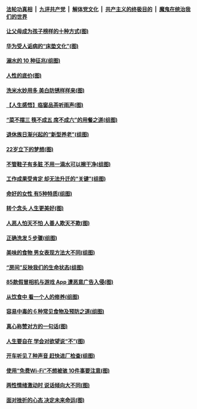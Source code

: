 ####  [法轮功真相](../../../../basic/blob/master/README.md?t=08221352) &nbsp;|&nbsp; [九评共产党](../../../../9ping.md/blob/master/README.md?t=08221352) &nbsp;|&nbsp; [解体党文化](../../../../jtdwh.md/blob/master/README.md?t=08221352)  &nbsp;|&nbsp; [共产主义的终极目的](../../../../gczydzjmd.md/blob/master/README.md?t=08221352) &nbsp;|&nbsp; [魔鬼在统治我们的世界](../../../../mgztzwmdsj.md/blob/master/README.md?t=08221352) 

#### [让父母成为孩子榜样的十种方式(图)](../pages/p8/903846.md?t=08221352) 

#### [华为受人诟病的“床垫文化”(图)](../pages/p8/904484.md?t=08221352) 

#### [溺水的 10 种征兆(组图)](../pages/p8/904474.md?t=08221352) 

#### [人性的底价(图)](../pages/p8/903840.md?t=08221352) 

#### [洗米水妙用多 美白防锈样样来(图)](../pages/p8/904384.md?t=08221352) 

#### [【人生感悟】临窗品茶听雨声(图)](../pages/p8/903880.md?t=08221352) 

#### [“菜不摆三 筷不成五 席不成六”的用餐之道(组图)](../pages/p8/904364.md?t=08221352) 

#### [退休族日渐兴起的“新型养老”(组图)](../pages/p8/904025.md?t=08221352) 

#### [22岁立下的梦想(图)](../pages/p8/904247.md?t=08221352) 

#### [不管鞋子有多脏 不用一滴水可以擦干净(组图)](../pages/p8/903833.md?t=08221352) 

#### [工作成果受肯定 却无法升迁的“关键”(组图)](../pages/p8/904239.md?t=08221352) 

#### [命好的女性 有5种特质(组图)](../pages/p8/904008.md?t=08221352) 

#### [转个念头 人生更美好(图)](../pages/p8/903829.md?t=08221352) 

#### [人恶人怕天不怕 人善人欺天不欺(图)](../pages/p8/903708.md?t=08221352) 

#### [正确洗发５步骤(组图)](../pages/p8/904066.md?t=08221352) 

#### [美味的食物 男女表现方法大不同(组图)](../pages/p8/904038.md?t=08221352) 

#### [“房间”反映我们的生命状态(组图)](../pages/p8/903625.md?t=08221352) 

#### [85款假冒相机与游戏 App 遭恶意广告入侵(图)](../pages/p8/904001.md?t=08221352) 

#### [从饮食中 看一个人的修养(组图)](../pages/p8/904020.md?t=08221352) 

#### [容易中毒的６种常见食物及预防之道(组图)](../pages/p8/904019.md?t=08221352) 

#### [真心称赞对方的一句话(图)](../pages/p8/903899.md?t=08221352) 

#### [人生要自在 学会对欲望说“不”(图)](../pages/p8/903822.md?t=08221352) 

#### [开车听见７种声音 赶快进厂检查(组图)](../pages/p8/903792.md?t=08221352) 

#### [使用“免费Wi-Fi”不想被骇 10件事要注意(图)](../pages/p8/903693.md?t=08221352) 

#### [两性情绪激动时 说话倾向大不同(图)](../pages/p8/903896.md?t=08221352) 

#### [面对挫折的心态 决定未来命运(图)](../pages/p8/903615.md?t=08221352) 

